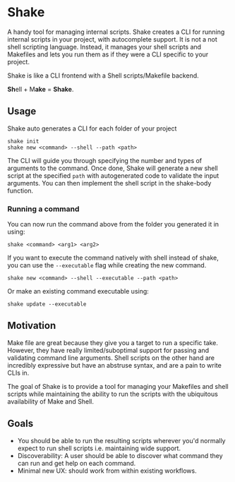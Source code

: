 # Shake

A handy tool for managing internal scripts. Shake creates a CLI for running internal
scripts in your project, with autocomplete support. It is not a not shell scripting 
language. Instead, it manages your shell scripts and Makefiles and lets you run them as 
if they were a CLI specific to your project.

Shake is like a CLI frontend with a Shell scripts/Makefile backend.

**Sh**ell + M**ake** = **Shake**.


## Usage

Shake auto generates a CLI for each folder of your project 

```shell
shake init
shake new <command> --shell --path <path>
```

The CLI will guide you through specifying the number and types of arguments to the 
command. Once done, Shake will generate a new shell script at the specified `path` with
autogenerated code to validate the input arguments. You can then implement the shell 
script in the shake-body function. 


### Running a command

You can now run the command above from the folder you generated it in using:

```shell
shake <command> <arg1> <arg2>
```

If you want to execute the command natively with shell instead of shake, you can use the 
`--executable` flag while creating the new command.

```shell
shake new <command> --shell --executable --path <path>
```

Or make an existing command executable using:

```shell
shake update --executable
```


## Motivation

Make file are great because they give you a target to run a specific take. However, they
have really limited/suboptimal support for passing and validating command line arguments.
Shell scripts on the other hand are incredibly expressive but have an abstruse syntax, 
and are a pain to write CLIs in. 

The goal of Shake is to provide a tool for managing your Makefiles and shell scripts while
maintaining the ability to run the scripts with the ubiquitous availability of Make and Shell. 

## Goals

- You should be able to run the resulting scripts wherever you'd normally expect to run 
  shell scripts i.e. maintaining wide support.
- Discoverability: A user should be able to discover what command they can run and get
  help on each command.
- Minimal new UX: should work from within existing workflows.